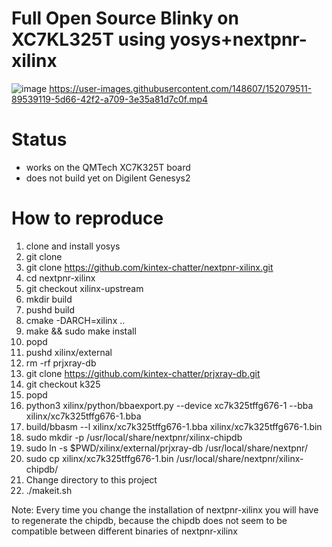 # Full Open Source Blinky on XC7KL325T using yosys+nextpnr-xilinx

![image](https://user-images.githubusercontent.com/148607/152079663-e42ce6ed-66ef-461e-aed7-82a4e5667e39.png)
https://user-images.githubusercontent.com/148607/152079511-89539119-5d66-42f2-a709-3e35a81d7c0f.mp4

# Status
* works on the QMTech XC7K325T board
* does not build yet on Digilent Genesys2

# How to reproduce
1. clone and install yosys
2. git clone 
3. git clone https://github.com/kintex-chatter/nextpnr-xilinx.git
4. cd nextpnr-xilinx
5. git checkout xilinx-upstream
6. mkdir build
7. pushd build
8. cmake -DARCH=xilinx ..
9. make && sudo make install
10. popd
11. pushd xilinx/external
12. rm -rf prjxray-db
13. git clone https://github.com/kintex-chatter/prjxray-db.git
14. git checkout k325
15. popd
16. python3 xilinx/python/bbaexport.py --device xc7k325tffg676-1 --bba xilinx/xc7k325tffg676-1.bba
17. build/bbasm --l xilinx/xc7k325tffg676-1.bba xilinx/xc7k325tffg676-1.bin
18. sudo mkdir -p /usr/local/share/nextpnr/xilinx-chipdb
19. sudo ln -s $PWD/xilinx/external/prjxray-db /usr/local/share/nextpnr/
20. sudo cp xilinx/xc7k325tffg676-1.bin /usr/local/share/nextpnr/xilinx-chipdb/
21. Change directory to this project
22. ./makeit.sh

Note: Every time you change the installation of nextpnr-xilinx you will have to regenerate the chipdb,
because the chipdb does not seem to be compatible between different binaries of nextpnr-xilinx

